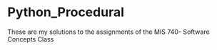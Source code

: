 # Python_Procedural
These are my solutions to the assignments of the MIS 740- Software Concepts Class
